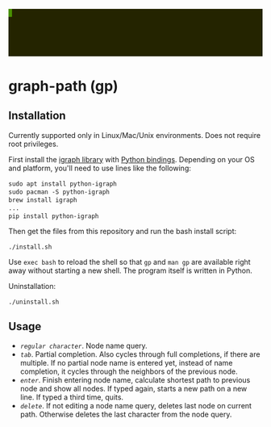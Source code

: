 
![example.gif](example.gif)

graph-path (gp)
===============

Installation <a name="Installation"></a>
------------

Currently supported only in Linux/Mac/Unix environments. Does not require root privileges.

First install the [igraph library](https://igraph.org/c/#startc) with [Python bindings](https://igraph.org/python/#pyinstall). Depending on your OS and platform, you'll need to use lines like the following:

```
sudo apt install python-igraph
sudo pacman -S python-igraph
brew install igraph
...
pip install python-igraph
```

Then get the files from this repository and run the bash install script:
```
./install.sh
```

Use `exec bash` to reload the shell so that `gp` and `man gp` are available right away without starting a new shell. The program itself is written in Python.

Uninstallation:
```
./uninstall.sh
```

Usage <a name="Usage"></a>
-----
  - *`regular character`*. Node name query.
  - *`tab`*. Partial completion. Also cycles through full completions, if there are multiple. If no partial node name is entered yet, instead of name completion, it cycles through the neighbors of the previous node.
  - *`enter`*. Finish entering node name, calculate shortest path to previous node and show all nodes. If typed again, starts a new path on a new line. If typed a third time, quits.
  - *`delete`*. If not editing a node name query, deletes last node on current path. Otherwise deletes the last character from the node query.
